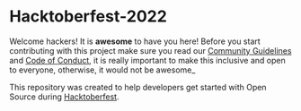 # Hacktoberfest-2022
Welcome hackers! It is **awesome** to have you here! Before you start contributing with this project make sure you read our [Community Guidelines](https://github.com/AliDoCode/Hacktoberfest-2022/blob/main/contributing.md) and [Code of Conduct](https://github.com/AliDoCode/Hacktoberfest-2022/blob/main/code%20of%20conduct), it is really important to make this inclusive and open to everyone, otherwise, it would not be awesome_

This repository was created to help developers get started with Open Source during [Hacktoberfest](https://hacktoberfest.digitalocean.com/).
